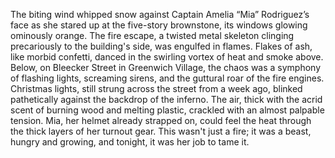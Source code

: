The biting wind whipped snow against Captain Amelia “Mia” Rodriguez’s face as she stared up at the five-story brownstone, its windows glowing ominously orange. The fire escape, a twisted metal skeleton clinging precariously to the building's side, was engulfed in flames.  Flakes of ash, like morbid confetti, danced in the swirling vortex of heat and smoke above. Below, on Bleecker Street in Greenwich Village, the chaos was a symphony of flashing lights, screaming sirens, and the guttural roar of the fire engines. Christmas lights, still strung across the street from a week ago, blinked pathetically against the backdrop of the inferno.  The air, thick with the acrid scent of burning wood and melting plastic, crackled with an almost palpable tension. Mia, her helmet already strapped on, could feel the heat through the thick layers of her turnout gear. This wasn't just a fire; it was a beast, hungry and growing, and tonight, it was her job to tame it.
